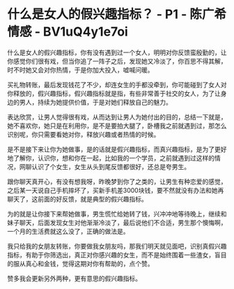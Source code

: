 # 什么是女人的假兴趣指标？ - P1 - 陈广希情感 - BV1uQ4y1e7oi

什么是女人的假兴趣指标，你有没有遇到过一个女人，明明对你反馈蛮殷勤的，让你感觉你们很有戏，但当你追了一阵子之后，发现她又冷淡了，你百思不得其解，时不时她又会对你热情，于是你加大投入，嘘喊问暖。

买礼物转账，最后发现钱花了不少，却连女生的手都没牵到，你可能碰到了女人对你释放的，假兴趣指标，假兴趣指标就是指，有些非常善于社交的女人，为了让身边的男人，持续为她提供价值，于是对她们释放自己的魅力。

表达欣赏，让男人觉得很有戏，从而达到让男人为她付出的目的，总结一下就是，她不喜欢你，她只是在利用你，是不是要拍大腿了，卧槽我之前就遇到过，那怎么识别呢，你只需要看她对你，释放兴趣或者热情的时候。

是不是接下来让你为她做事，是的话就是假兴趣指标，而真兴趣指标，是为了更好地了解你，认识你，想和你在一起，比如我的一个学员，之前就遇到过这样的情况，网聊认识了个女生，女生从头到尾反馈都很好，还总是夸男生。

跟你聊天真开心，有没有想我呀，昨晚梦到你了之类的，让男生有种恋爱的感觉，之后某一天说自己手机摔坏了，买新手机差3000块钱，要不然就没有办法和她再聊天了，这前面的好反馈，就是典型的假兴趣指标。

为的就是让你接下来帮她做事，男生慌忙给她转了钱，兴冲冲地等待晚上，继续和妹子聊天，后面发现女生对他渐渐冷淡了，最后说他们不合适，男生那个懊悔啊，一个月的生活费就这么没了，正确的做法是。

我只给我的女朋友转账，你要做我女朋友吗，那我们明天就见面吧，识别真假兴趣指标，有助于你筛选出，真正对你感兴趣的女生，而不是始终围着一些渣女，盲目的服从真心和金钱，觉得这期对你有帮助的，点个赞。

赞多我会更新另外两种，更有意思的假兴趣指标。